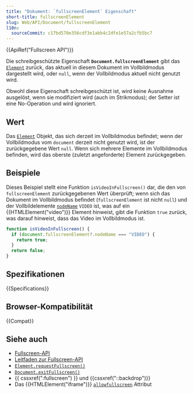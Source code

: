 ```yaml
---
title: "Dokument: `fullscreenElement` Eigenschaft"
short-title: fullscreenElement
slug: Web/API/Document/fullscreenElement
l10n:
  sourceCommit: c17bd570e356cdf3e1abb4c2dfe1e57a2cfb5bc7
---
```


{{ApiRef("Fullscreen API")}}

Die schreibgeschützte
Eigenschaft **`Document.fullscreenElement`** gibt das [`Element`](/de/docs/Web/API/Element) zurück, das aktuell in diesem Dokument im
Vollbildmodus dargestellt wird, oder `null`, wenn der Vollbildmodus aktuell nicht genutzt wird.

Obwohl diese Eigenschaft schreibgeschützt ist, wird keine Ausnahme ausgelöst, wenn sie modifiziert wird (auch im
Strikmodus); der Setter ist eine No-Operation und wird ignoriert.

## Wert

Das [`Element`](/de/docs/Web/API/Element) Objekt, das sich derzeit im Vollbildmodus befindet; wenn der
Vollbildmodus vom `document` derzeit nicht genutzt wird, ist der zurückgegebene
Wert `null`. Wenn sich mehrere Elemente im Vollbildmodus befinden, wird das oberste (zuletzt angeforderte) Element zurückgegeben.

## Beispiele

Dieses Beispiel stellt eine Funktion `isVideoInFullscreen()` dar, die den
von `fullscreenElement` zurückgegebenen Wert überprüft; wenn sich das Dokument im
Vollbildmodus befindet (`fullscreenElement` ist nicht `null`) und der
Vollbildelemente [`nodeName`](/de/docs/Web/API/Node/nodeName) `VIDEO` ist, was auf ein
{{HTMLElement("video")}} Element hinweist, gibt die Funktion `true` zurück, was darauf hinweist,
dass das Video im Vollbildmodus ist.

```js
function isVideoInFullscreen() {
  if (document.fullscreenElement?.nodeName === "VIDEO") {
    return true;
  }
  return false;
}
```

## Spezifikationen

{{Specifications}}

## Browser-Kompatibilität

{{Compat}}

## Siehe auch

- [Fullscreen-API](/de/docs/Web/API/Fullscreen_API)
- [Leitfaden zur Fullscreen-API](/de/docs/Web/API/Fullscreen_API/Guide)
- [`Element.requestFullscreen()`](/de/docs/Web/API/Element/requestFullscreen)
- [`Document.exitFullscreen()`](/de/docs/Web/API/Document/exitFullscreen)
- {{ cssxref(":fullscreen") }} und {{cssxref("::backdrop")}}
- Das {{HTMLElement("iframe")}} [`allowfullscreen`](/de/docs/Web/HTML/Element/iframe#allowfullscreen)
  Attribut
